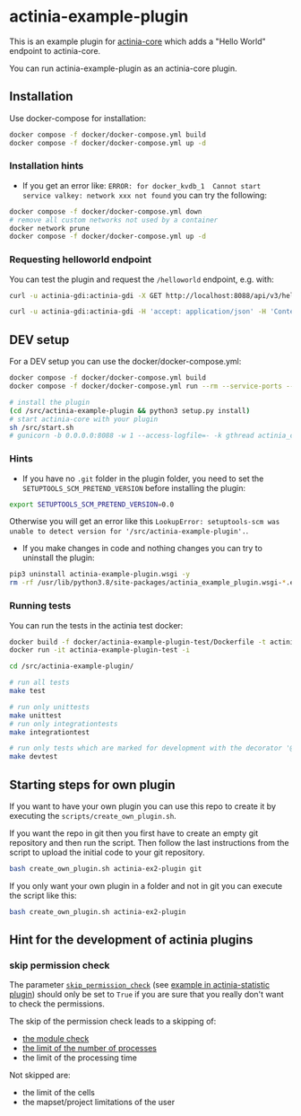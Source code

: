 # actinia-example-plugin

This is an example plugin for [actinia-core](https://github.com/mundialis/actinia_core) which adds a "Hello World" endpoint to actinia-core.

You can run actinia-example-plugin as an actinia-core plugin.

## Installation
Use docker-compose for installation:
```bash
docker compose -f docker/docker-compose.yml build
docker compose -f docker/docker-compose.yml up -d
```

### Installation hints
* If you get an error like: `ERROR: for docker_kvdb_1  Cannot start service valkey: network xxx not found` you can try the following:
```bash
docker compose -f docker/docker-compose.yml down
# remove all custom networks not used by a container
docker network prune
docker compose -f docker/docker-compose.yml up -d
```

### Requesting helloworld endpoint
You can test the plugin and request the `/helloworld` endpoint, e.g. with:
```bash
curl -u actinia-gdi:actinia-gdi -X GET http://localhost:8088/api/v3/helloworld | jq

curl -u actinia-gdi:actinia-gdi -H 'accept: application/json' -H 'Content-Type: application/json' -X POST http://localhost:8088/api/v3/helloworld -d '{"name": "test"}' | jq
```

## DEV setup
For a DEV setup you can use the docker/docker-compose.yml:
```bash
docker compose -f docker/docker-compose.yml build
docker compose -f docker/docker-compose.yml run --rm --service-ports --entrypoint sh actinia

# install the plugin
(cd /src/actinia-example-plugin && python3 setup.py install)
# start actinia-core with your plugin
sh /src/start.sh
# gunicorn -b 0.0.0.0:8088 -w 1 --access-logfile=- -k gthread actinia_core.main:flask_app
```

### Hints

* If you have no `.git` folder in the plugin folder, you need to set the
`SETUPTOOLS_SCM_PRETEND_VERSION` before installing the plugin:
```bash
export SETUPTOOLS_SCM_PRETEND_VERSION=0.0
```
Otherwise you will get an error like this
`LookupError: setuptools-scm was unable to detect version for '/src/actinia-example-plugin'.`.

* If you make changes in code and nothing changes you can try to uninstall the plugin:
```bash
pip3 uninstall actinia-example-plugin.wsgi -y
rm -rf /usr/lib/python3.8/site-packages/actinia_example_plugin.wsgi-*.egg
```

### Running tests
You can run the tests in the actinia test docker:

```bash
docker build -f docker/actinia-example-plugin-test/Dockerfile -t actinia-example-plugin-test .
docker run -it actinia-example-plugin-test -i

cd /src/actinia-example-plugin/

# run all tests
make test

# run only unittests
make unittest
# run only integrationtests
make integrationtest

# run only tests which are marked for development with the decorator '@pytest.mark.dev'
make devtest
```

## Starting steps for own plugin
If you want to have your own plugin you can use this repo to create it by
executing the `scripts/create_own_plugin.sh`.

If you want the repo in git then you first have to create an empty git repository
and then run the script. Then follow the last instructions from the script
to upload the initial code to your git repository.

```bash
bash create_own_plugin.sh actinia-ex2-plugin git
```

If you only want your own plugin in a folder and not in git you can execute the
script like this:

```bash
bash create_own_plugin.sh actinia-ex2-plugin
```

## Hint for the development of actinia plugins

### skip permission check
The parameter [`skip_permission_check`](https://github.com/mundialis/actinia_core/blob/main/src/actinia_core/processing/actinia_processing/ephemeral_processing.py#L1420-L1422) (see [example in actinia-statistic plugin](https://github.com/mundialis/actinia_statistic_plugin/blob/master/src/actinia_statistic_plugin/vector_sampling.py#L207))
should only be set to `True` if you are sure that you really don't want to check the permissions.

The skip of the permission check leads to a skipping of:
* [the module check](https://github.com/mundialis/actinia_core/blob/main/src/actinia_core/processing/actinia_processing/ephemeral_processing.py#L579-L589)
* [the limit of the number of processes](https://github.com/mundialis/actinia_core/blob/main/src/actinia_core/processing/actinia_processing/ephemeral_processing.py#L566-L570)
* the limit of the processing time

Not skipped are:
* the limit of the cells
* the mapset/project limitations of the user
